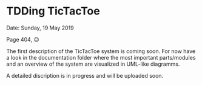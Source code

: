# TDDing TicTacToe

Date: Sunday, 19 May 2019

Page 404, :wink:

The first description of the TicTacToe system is coming soon. For now have a look in the documentation folder where the most important parts/modules and an overview of the system are visualized in UML-like diagramms.

A detailed discription is in progress and will be uploaded soon.